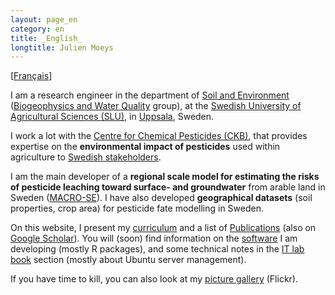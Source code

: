 ```yaml
---
layout: page_en
category: en
title: _English_
longtitle: Julien Moeys
---
```


&#91;[Français](/fr/)&#93;

I am a research engineer in the department of [Soil and 
Environment][SLUSoil] ([Biogeophysics and Water Quality][BGFVV] 
group), at the [Swedish University of Agricultural Sciences 
(SLU)][SLU], in [Uppsala][], Sweden.

I work a lot with the [Centre for Chemical Pesticides (CKB)][CKB], 
that provides expertise on the **environmental impact of pesticides** 
used within agriculture to [Swedish stakeholders][CKBRef].

I am the main developer of a **regional scale model for estimating 
the risks of pesticide leaching toward surface- and groundwater** 
from arable land in Sweden ([MACRO-SE][]). I have also developed 
**geographical datasets** (soil properties, crop area) for pesticide 
fate modelling in Sweden.

On this website, I present my [curriculum](/en/CV/) and a list of 
[Publications](/en/Publications/) (also on [Google Scholar][jmScholar]). 
You will (soon) find information on the [software](/en/Software/) 
I am developing (mostly R packages), and some technical notes in 
the [IT lab book](/en/ITLabBook/) section (mostly about Ubuntu 
server management).

If you have time to kill, you can also look at my [picture 
gallery][jmFlickr] (Flickr).



<!-- List of links -->
[SLU]:        http://www.slu.se/  "Swedish University of Agricultural Sciences (SLU)" 
[SLUSoil]:    http://www.slu.se/soil  "department of Soil and Environment (@SLU)" 
[BGFVV]:      http://www.slu.se/en/departments/soil-environment/research/biogeophysics-and-water-quality/  "Biogeophysics and Water Quality group (@SLU)" 
[Uppsala]:    https://en.wikipedia.org/wiki/Uppsala "Uppsala (Wikipedia)"
[CKB]:        http://www.slu.se/en/collaborative-centres-and-projects/centre-for-chemical-pesticides-ckb1/ "Centre for Chemical Pesticides (CKB) (@SLU)" 
[CKBRef]:     http://www.slu.se/en/collaborative-centres-and-projects/centre-for-chemical-pesticides-ckb1/about-us/reference-group/  "CKB Reference group (@SLU)" 
[MACRO-SE]:   http://www.slu.se/sv/centrumbildningar-och-projekt/kompetenscentrum-for-kemiska-bekampningsmedel/verksamhetsomraden/modeller/macro-se/  "MACRO-SE model (@SLU)" 
[jmFlickr]:   https://www.flickr.com/photos/julienmoeys  "Julien Moeys picture gallery (@Flickr)" 
[jmScholar]:  http://scholar.google.com/citations?user=cRNn-IMAAAAJ  "Julien Moeys on Google Scholar"  


